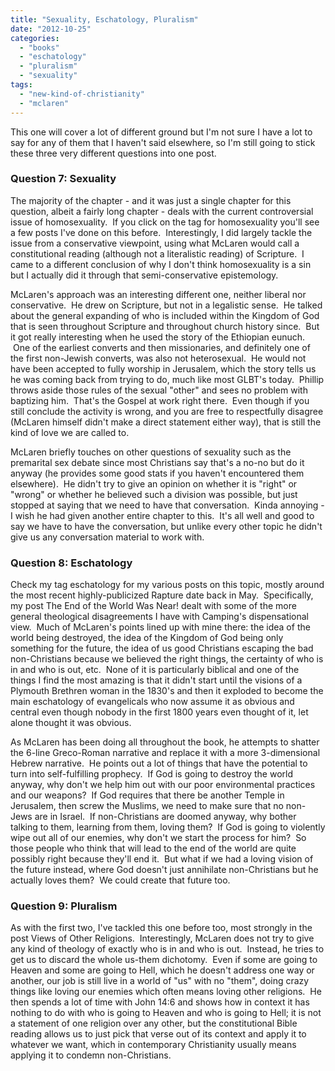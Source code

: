 ```yaml
---
title: "Sexuality, Eschatology, Pluralism"
date: "2012-10-25"
categories: 
  - "books"
  - "eschatology"
  - "pluralism"
  - "sexuality"
tags: 
  - "new-kind-of-christianity"
  - "mclaren"
---
```


This one will cover a lot of different ground but I'm not sure I have a lot to say for any of them that I haven't said elsewhere, so I'm still going to stick these three very different questions into one post.

### Question 7: Sexuality

The majority of the chapter - and it was just a single chapter for this question, albeit a fairly long chapter - deals with the current controversial issue of homosexuality.  If you click on the tag for homosexuality you'll see a few posts I've done on this before.  Interestingly, I did largely tackle the issue from a conservative viewpoint, using what McLaren would call a constitutional reading (although not a literalistic reading) of Scripture.  I came to a different conclusion of why I don't think homosexuality is a sin but I actually did it through that semi-conservative epistemology.

<!--more-->

McLaren's approach was an interesting different one, neither liberal nor conservative.  He drew on Scripture, but not in a legalistic sense.  He talked about the general expanding of who is included within the Kingdom of God that is seen throughout Scripture and throughout church history since.  But it got really interesting when he used the story of the Ethiopian eunuch.  One of the earliest converts and then missionaries, and definitely one of the first non-Jewish converts, was also not heterosexual.  He would not have been accepted to fully worship in Jerusalem, which the story tells us he was coming back from trying to do, much like most GLBT's today.  Phillip throws aside those rules of the sexual "other" and sees no problem with baptizing him.  That's the Gospel at work right there.  Even though if you still conclude the activity is wrong, and you are free to respectfully disagree (McLaren himself didn't make a direct statement either way), that is still the kind of love we are called to.

McLaren briefly touches on other questions of sexuality such as the premarital sex debate since most Christians say that's a no-no but do it anyway (he provides some good stats if you haven't encountered them elsewhere).  He didn't try to give an opinion on whether it is "right" or "wrong" or whether he believed such a division was possible, but just stopped at saying that we need to have that conversation.  Kinda annoying - I wish he had given another entire chapter to this.  It's all well and good to say we have to have the conversation, but unlike every other topic he didn't give us any conversation material to work with.

### Question 8: Eschatology

Check my tag eschatology for my various posts on this topic, mostly around the most recent highly-publicized Rapture date back in May.  Specifically, my post The End of the World Was Near! dealt with some of the more general theological disagreements I have with Camping's dispensational view.  Much of McLaren's points lined up with mine there: the idea of the world being destroyed, the idea of the Kingdom of God being only something for the future, the idea of us good Christians escaping the bad non-Christians because we believed the right things, the certainty of who is in and who is out, etc.  None of it is particularly biblical and one of the things I find the most amazing is that it didn't start until the visions of a Plymouth Brethren woman in the 1830's and then it exploded to become the main eschatology of evangelicals who now assume it as obvious and central even though nobody in the first 1800 years even thought of it, let alone thought it was obvious.

As McLaren has been doing all throughout the book, he attempts to shatter the 6-line Greco-Roman narrative and replace it with a more 3-dimensional Hebrew narrative.  He points out a lot of things that have the potential to turn into self-fulfilling prophecy.  If God is going to destroy the world anyway, why don't we help him out with our poor environmental practices and our weapons?  If God requires that there be another Temple in Jerusalem, then screw the Muslims, we need to make sure that no non-Jews are in Israel.  If non-Christians are doomed anyway, why bother talking to them, learning from them, loving them?  If God is going to violently wipe out all of our enemies, why don't we start the process for him?  So those people who think that will lead to the end of the world are quite possibly right because they'll end it.  But what if we had a loving vision of the future instead, where God doesn't just annihilate non-Christians but he actually loves them?  We could create that future too.

### Question 9: Pluralism

As with the first two, I've tackled this one before too, most strongly in the post Views of Other Religions.  Interestingly, McLaren does not try to give any kind of theology of exactly who is in and who is out.  Instead, he tries to get us to discard the whole us-them dichotomy.  Even if some are going to Heaven and some are going to Hell, which he doesn't address one way or another, our job is still live in a world of "us" with no "them", doing crazy things like loving our enemies which often means loving other religions.  He then spends a lot of time with John 14:6 and shows how in context it has nothing to do with who is going to Heaven and who is going to Hell; it is not a statement of one religion over any other, but the constitutional Bible reading allows us to just pick that verse out of its context and apply it to whatever we want, which in contemporary Christianity usually means applying it to condemn non-Christians.

